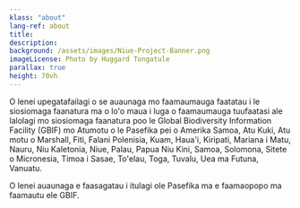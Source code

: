 ```yaml
---
klass: "about"
lang-ref: about
title:
description: 
background: /assets/images/Niue-Project-Banner.png
imageLicense: Photo by Huggard Tongatule
parallax: true
height: 70vh
---
```


O lenei upegatafailagi o se auaunaga mo faamaumauga faatatau i le siosiomaga faanatura ma o lo'o maua i luga o faamaumauga tuufaatasi ale lalolagi mo siosiomaga faanatura poo le Global Biodiversity Information Facility (GBIF) mo Atumotu o le Pasefika pei o Amerika Samoa, Atu Kuki, Atu motu o Marshall, Fiti, Falani Polenisia, Kuam, Haua'i, Kiripati, Mariana i Matu, Nauru, Niu Kaletonia, Niue, Palau, Papua Niu Kini, Samoa, Solomona, Sitete o Micronesia, Timoa i Sasae, To'elau, Toga, Tuvalu, Uea ma Futuna, Vanuatu.

O lenei auaunaga e faasagatau i itulagi ole Pasefika ma e faamaopopo ma faamautu ele GBIF. 
